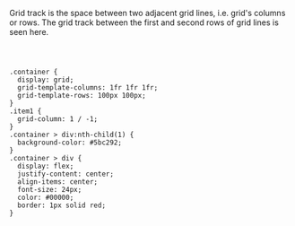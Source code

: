 Grid track is the space between two adjacent grid lines, i.e. grid's columns or
rows. The grid track between the first and second rows of grid lines is seen
here.

<codeblock language="css" type="lesson">
<code>
<panel language="html" hidden=true>
<div class="container">
  <div class="item1">1</div>
  <div>2</div>
  <div>3</div>
  <div>4</div>
</div>
</panel>
<panel language="css">
.container {
  display: grid;
  grid-template-columns: 1fr 1fr 1fr;
  grid-template-rows: 100px 100px;
}
.item1 {
  grid-column: 1 / -1;
}
.container > div:nth-child(1) {
  background-color: #5bc292;
}
.container > div {
  display: flex;
  justify-content: center;
  align-items: center;
  font-size: 24px;
  color: #00000;
  border: 1px solid red;
}
</panel>
</code>
</codeblock>

